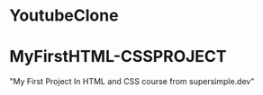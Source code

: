 # YoutubeClone
# MyFirstHTML-CSSPROJECT
"My First Project In HTML and CSS course from supersimple.dev" 
